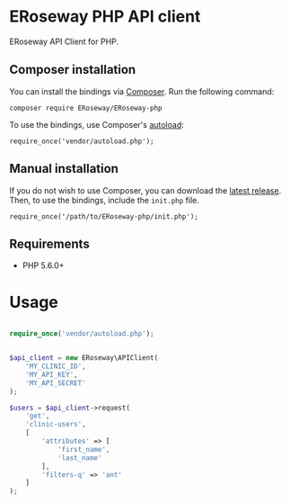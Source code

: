 # ERoseway PHP API client

ERoseway API Client for PHP.


## Composer installation

You can install the bindings via [Composer](https://getcomposer.org/). Run the
following command:

```
composer require ERoseway/ERoseway-php
```

To use the bindings, use Composer's
[autoload](https://getcomposer.org/doc/01-basic-usage.md#autoloading):

```
require_once('vendor/autoload.php');
```

## Manual installation

If you do not wish to use Composer, you can download the
[latest release](https://github.com/ERoseway/ERoseway-php/releases). Then, to use
the bindings, include the `init.php` file.

```
require_once('/path/to/ERoseway-php/init.php');
```

## Requirements

- PHP 5.6.0+


# Usage

```PHP

require_once('vendor/autoload.php');


$api_client = new ERoseway\APIClient(
    'MY_CLINIC_ID',
    'MY_API_KEY',
    'MY_API_SECRET'
);

$users = $api_client->request(
    'get',
    'clinic-users',
    [
        'attributes' => [
            'first_name',
            'last_name'
        ],
        'filters-q' => 'ant'
    ]
);

```
